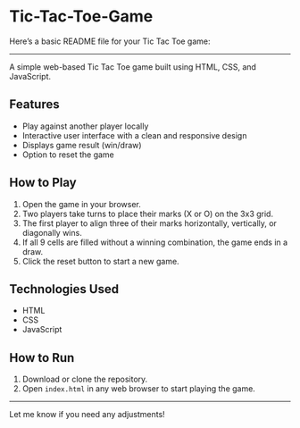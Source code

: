 # Tic-Tac-Toe-Game
Here’s a basic README file for your Tic Tac Toe game:

---
A simple web-based Tic Tac Toe game built using HTML, CSS, and JavaScript.

## Features
- Play against another player locally
- Interactive user interface with a clean and responsive design
- Displays game result (win/draw)
- Option to reset the game

## How to Play
1. Open the game in your browser.
2. Two players take turns to place their marks (X or O) on the 3x3 grid.
3. The first player to align three of their marks horizontally, vertically, or diagonally wins.
4. If all 9 cells are filled without a winning combination, the game ends in a draw.
5. Click the reset button to start a new game.

## Technologies Used
- HTML
- CSS
- JavaScript

## How to Run
1. Download or clone the repository.
2. Open `index.html` in any web browser to start playing the game.

---

Let me know if you need any adjustments!
